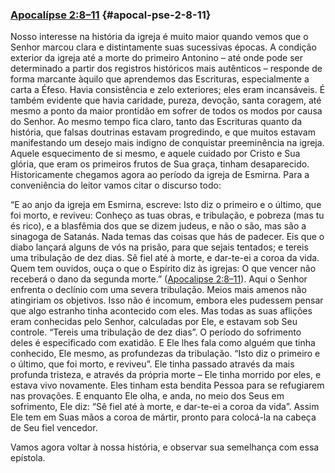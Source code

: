 ### [Apocalípse 2:8–11](http://bibliaonline.com.br/acf/ap/2/8-11) {#apocal-pse-2-8-11}

Nosso interesse na história da igreja é muito maior quando vemos que o Senhor marcou clara e distintamente suas sucessivas épocas. A condição exterior da igreja até a morte do primeiro Antonino – até onde pode ser determinado a partir dos registros históricos mais autênticos – responde de forma marcante àquilo que aprendemos das Escrituras, especialmente a carta a Éfeso. Havia consistência e zelo exteriores; eles eram incansáveis. É também evidente que havia caridade, pureza, devoção, santa coragem, até mesmo a ponto da maior prontidão em sofrer de todos os modos por causa do Senhor. Ao mesmo tempo fica claro, tanto das Escrituras quanto da história, que falsas doutrinas estavam progredindo, e que muitos estavam manifestando um desejo mais indigno de conquistar preeminência na igreja. Aquele esquecimento de si mesmo, e aquele cuidado por Cristo e Sua glória, que eram os primeiros frutos de Sua graça, tinham desaparecido. Historicamente chegamos agora ao período da igreja de Esmirna. Para a conveniência do leitor vamos citar o discurso todo:

“E ao anjo da igreja em Esmirna, escreve: Isto diz o primeiro e o último, que foi morto, e reviveu: Conheço as tuas obras, e tribulação, e pobreza (mas tu és rico), e a blasfêmia dos que se dizem judeus, e não o são, mas são a sinagoga de Satanás. Nada temas das coisas que hás de padecer. Eis que o diabo lançará alguns de vós na prisão, para que sejais tentados; e tereis uma tribulação de dez dias. Sê fiel até à morte, e dar-te-ei a coroa da vida. Quem tem ouvidos, ouça o que o Espírito diz às igrejas: O que vencer não receberá o dano da segunda morte.” ([Apocalipse 2:8–11](http://bibliaonline.com.br/acf/ap/2/8-11)). Aqui o Senhor enfrenta o declínio com uma severa tribulação. Meios mais amenos não atingiriam os objetivos. Isso não é incomum, embora eles pudessem pensar que algo estranho tinha acontecido com eles. Mas todas as suas aflições eram conhecidas pelo Senhor, calculadas por Ele, e estavam sob Seu controle. “Tereis uma tribulação de dez dias”. O período do sofrimento deles é especificado com exatidão. E Ele lhes fala como alguém que tinha conhecido, Ele mesmo, as profundezas da tribulação. “Isto diz o primeiro e o último, que foi morto, e reviveu”. Ele tinha passado através da mais profunda tristeza, e através da própria morte – Ele tinha morrido por eles, e estava vivo novamente. Eles tinham esta bendita Pessoa para se refugiarem nas provações. E enquanto Ele olha, e anda, no meio dos Seus em sofrimento, Ele diz: “Sê fiel até à morte, e dar-te-ei a coroa da vida”. Assim Ele tem em Suas mãos a coroa de mártir, pronto para colocá-la na cabeça de Seu fiel vencedor.

Vamos agora voltar à nossa história, e observar sua semelhança com essa epístola.